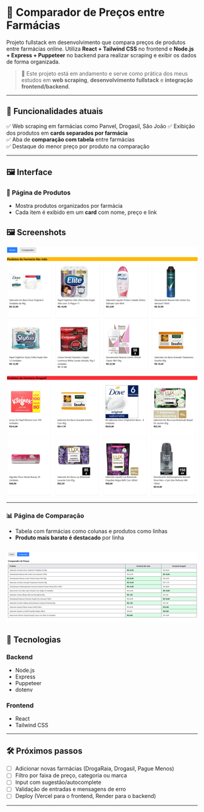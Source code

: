 # 💊 Comparador de Preços entre Farmácias

Projeto fullstack em desenvolvimento que compara preços de produtos entre farmácias online. Utiliza **React + Tailwind CSS** no frontend e **Node.js + Express + Puppeteer** no backend para realizar scraping e exibir os dados de forma organizada.

> 🚧 Este projeto está em andamento e serve como prática dos meus estudos em **web scraping**, **desenvolvimento fullstack** e **integração frontend/backend**.

---

## 🧠 Funcionalidades atuais

✅ Web scraping em farmácias como Panvel, Drogasil, São João
✅ Exibição dos produtos em **cards separados por farmácia**  
✅ Aba de **comparação com tabela** entre farmácias  
✅ Destaque do menor preço por produto na comparação

---

## 🖼️ Interface

### 🏪 Página de Produtos

- Mostra produtos organizados por farmácia
- Cada item é exibido em um **card** com nome, preço e link

## 🖼️ Screenshots

![Tela de Produtos](./screenshots/produtos-sj.png)

![Tela de Produtos](./screenshots/produtos-drogasil.png)

---

### 📊 Página de Comparação

- Tabela com farmácias como colunas e produtos como linhas
- **Produto mais barato é destacado** por linha

## ![Tela de Comparação](./screenshots/tela-comparacao.png)

## 🚀 Tecnologias

### Backend

- Node.js
- Express
- Puppeteer
- dotenv

### Frontend

- React
- Tailwind CSS

---

## 🛠️ Próximos passos

- [ ] Adicionar novas farmácias (DrogaRaia, Drogasil, Pague Menos)
- [ ] Filtro por faixa de preço, categoria ou marca
- [ ] Input com sugestão/autocomplete
- [ ] Validação de entradas e mensagens de erro
- [ ] Deploy (Vercel para o frontend, Render para o backend)

---
